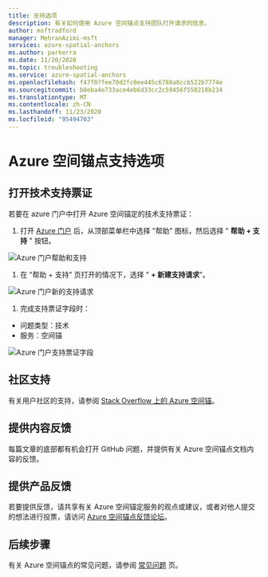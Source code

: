 ```yaml
---
title: 支持选项
description: 有关如何使用 Azure 空间锚点支持团队打开请求的信息。
author: msftradford
manager: MehranAzimi-msft
services: azure-spatial-anchors
ms.author: parkerra
ms.date: 11/20/2020
ms.topic: troubleshooting
ms.service: azure-spatial-anchors
ms.openlocfilehash: f47f07fee70d2fc0ee445c6788a8ccb522b7774e
ms.sourcegitcommit: b8eba4e733ace4eb6d33cc2c59456f550218b234
ms.translationtype: MT
ms.contentlocale: zh-CN
ms.lasthandoff: 11/23/2020
ms.locfileid: "95494703"
---
```

# <a name="azure-spatial-anchors-support-options"></a>Azure 空间锚点支持选项

## <a name="open-a-tech-support-ticket"></a>打开技术支持票证

若要在 azure 门户中打开 Azure 空间锚定的技术支持票证：

1. 打开 [Azure 门户](https://azure.microsoft.com/account/) 后，从顶部菜单栏中选择 "帮助" 图标，然后选择 " **帮助 + 支持** " 按钮。

![Azure 门户帮助和支持](./media/spatial-anchor-support.png)

1. 在 "帮助 + 支持" 页打开的情况下，选择 " **+ 新建支持请求**"。

![Azure 门户新的支持请求](./media/spatial-anchor-support2.png)

1. 完成支持票证字段时：

- 问题类型：技术
- 服务：空间锚

![Azure 门户支持票证字段](./media/spatial-anchor-support3.png)

## <a name="community-support"></a>社区支持

有关用户社区的支持，请参阅 [Stack Overflow 上的 Azure 空间锚](https://stackoverflow.com/questions/tagged/azure-spatial-anchors)。

## <a name="provide-content-feedback"></a>提供内容反馈

每篇文章的底部都有机会打开 GitHub 问题，并提供有关 Azure 空间锚点文档内容的反馈。

## <a name="provide-product-feedback"></a>提供产品反馈

若要提供反馈，请共享有关 Azure 空间锚定服务的观点或建议，或者对他人提交的想法进行投票，请访问 [Azure 空间锚点反馈论坛](https://feedback.azure.com/forums/919252-azure-spatial-anchors)。

## <a name="next-steps"></a>后续步骤

有关 Azure 空间锚点的常见问题，请参阅 [常见问题](spatial-anchor-faq.md) 页。
